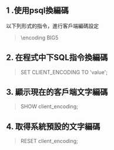 ## 1 .使用psql換編碼
以下列形式的指令，進行客戶端編碼設定

> \encoding BIG5

## 2. 在程式中下SQL指令換編碼

> SET CLIENT_ENCODING TO 'value';


## 3. 顯示現在的客戶端文字編碼
> SHOW client_encoding;

## 4. 取得系統預設的文字編碼

> RESET client_encoding;
